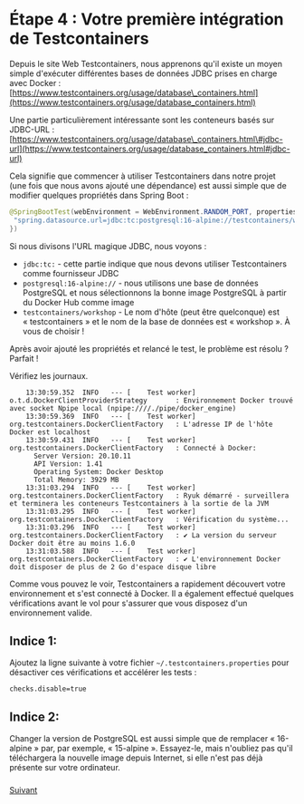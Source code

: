 # Étape 4 : Votre première intégration de Testcontainers

Depuis le site Web Testcontainers, nous apprenons qu'il existe un moyen simple d'exécuter différentes bases de données JDBC prises en charge avec Docker :[https://www.testcontainers.org/usage/database\_containers.html](https://www.testcontainers.org/usage/database_containers.html)

Une partie particulièrement intéressante sont les conteneurs basés sur JDBC-URL : 
[https://www.testcontainers.org/usage/database\_containers.html\#jdbc-url](https://www.testcontainers.org/usage/database_containers.html#jdbc-url)

Cela signifie que commencer à utiliser Testcontainers dans notre projet (une fois que nous avons ajouté une dépendance) est aussi simple que de modifier quelques propriétés dans Spring Boot :

```java
@SpringBootTest(webEnvironment = WebEnvironment.RANDOM_PORT, properties = {
 "spring.datasource.url=jdbc:tc:postgresql:16-alpine://testcontainers/workshop"
})
```

Si nous divisons l'URL magique JDBC, nous voyons :

* `jdbc:tc:` - cette partie indique que nous devons utiliser Testcontainers comme fournisseur JDBC
* `postgresql:16-alpine://` - nous utilisons une base de données PostgreSQL et nous sélectionnons la bonne image PostgreSQL à partir du Docker Hub comme image
* `testcontainers/workshop` - Le nom d'hôte (peut être quelconque) est « testcontainers » et le nom de la base de données est « workshop ». À vous de choisir !
  
Après avoir ajouté les propriétés et relancé le test, le problème est résolu ? Parfait !

Vérifiez les journaux.

```text
    13:30:59.352  INFO   --- [    Test worker] o.t.d.DockerClientProviderStrategy       : Environnement Docker trouvé avec socket Npipe local (npipe:////./pipe/docker_engine)
    13:30:59.369  INFO   --- [    Test worker] org.testcontainers.DockerClientFactory   : L'adresse IP de l'hôte Docker est localhost
    13:30:59.431  INFO   --- [    Test worker] org.testcontainers.DockerClientFactory   : Connecté à Docker: 
      Server Version: 20.10.11
      API Version: 1.41
      Operating System: Docker Desktop
      Total Memory: 3929 MB
    13:31:03.294  INFO   --- [    Test worker] org.testcontainers.DockerClientFactory   : Ryuk démarré - surveillera et terminera les conteneurs Testcontainers à la sortie de la JVM
    13:31:03.295  INFO   --- [    Test worker] org.testcontainers.DockerClientFactory   : Vérification du système...
    13:31:03.296  INFO   --- [    Test worker] org.testcontainers.DockerClientFactory   : ✔ La version du serveur Docker doit être au moins 1.6.0
    13:31:03.588  INFO   --- [    Test worker] org.testcontainers.DockerClientFactory   : ✔ L'environnement Docker doit disposer de plus de 2 Go d'espace disque libre
```

Comme vous pouvez le voir, Testcontainers a rapidement découvert votre environnement et s'est connecté à Docker.
Il a également effectué quelques vérifications avant le vol pour s'assurer que vous disposez d'un environnement valide.

## Indice 1:

Ajoutez la ligne suivante à votre fichier `~/.testcontainers.properties` pour désactiver ces vérifications et accélérer les tests :

```text
checks.disable=true
```

## Indice 2:

Changer la version de PostgreSQL est aussi simple que de remplacer « 16-alpine » par, par exemple, « 15-alpine ».
Essayez-le, mais n'oubliez pas qu'il téléchargera la nouvelle image depuis Internet, si elle n'est pas déjà présente sur votre ordinateur.

### 
[Suivant](etape-5-hello-200-ok.md)

